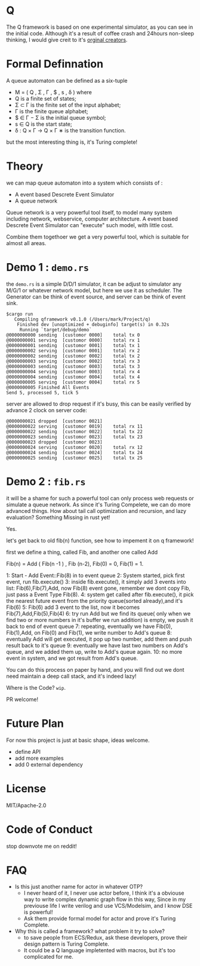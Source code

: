 # Q

The Q framework is based on one experimental simulator, as you can see in the initial code. Although it's a result of coffee crash and 24hours non-sleep thinking, I would give creit to it's [orginal creators](https://en.wikipedia.org/wiki/Queue_automaton).

# Formal Definnation

A queue automaton can be defined as a six-tuple
- M = ( Q , Σ , Γ , $ , s , δ ) where
- Q  is a finite set of states;
- Σ ⊂ Γ is the finite set of the input alphabet;
- Γ is the finite queue alphabet;
- $ ∈ Γ − Σ is the initial queue symbol;
- s ∈ Q  is the start state;
- δ : Q × Γ → Q × Γ ∗  is the transition function.

but the most interesting thing is, it's Turing complete!

# Theory

we can map queue automaton into a system which consists of :

- A event based Descrete Event Simulator
- A queue network

Queue network is a very powerful tool itself, to model many system including network, webservice, computer architecture. A event based Descrete Event Simulator can "execute" such model, with little cost.

Combine them togethoer we get a very powerful tool, which is suitable for almost all areas.

# Demo 1 : `demo.rs`
the `demo.rs` is a simple D/D/1 simulator, it can be adjust to simulator any M/G/1 or whatever network model, but here we use it as scheduler.  The Generator can be think of event source, and server can be think of event sink.

```log
$cargo run
   Compiling qframework v0.1.0 (/Users/mark/Project/q)
    Finished dev [unoptimized + debuginfo] target(s) in 0.32s
     Running `target/debug/demo`
@0000000000 sending  [customor 0000] 	total tx 0
@0000000001 serving  [customor 0000] 	total rx 1
@0000000001 sending  [customor 0001] 	total tx 1
@0000000002 serving  [customor 0001] 	total rx 2
@0000000002 sending  [customor 0002] 	total tx 2
@0000000003 serving  [customor 0002] 	total rx 3
@0000000003 sending  [customor 0003] 	total tx 3
@0000000004 serving  [customor 0003] 	total rx 4
@0000000004 sending  [customor 0004] 	total tx 4
@0000000005 serving  [customor 0004] 	total rx 5
@0000000005 Finished All Events
Send 5, processed 5, tick 5
```
server are allowed to drop request if it's busy, this can be easily verified by advance 2 clock on server code:
```
@0000000021 dropped  [customor 0021]
@0000000022 serving  [customor 0019] 	total rx 11
@0000000022 sending  [customor 0022] 	total tx 22
@0000000023 sending  [customor 0023] 	total tx 23
@0000000023 dropped  [customor 0023]
@0000000024 serving  [customor 0020] 	total rx 12
@0000000024 sending  [customor 0024] 	total tx 24
@0000000025 sending  [customor 0025] 	total tx 25
```
# Demo 2 : `fib.rs`
it will be a shame for such a powerful tool can only process web requests or simulate a queue network. As since it's Turing Compelete, we can do more advanced things.
How about tail call optimization and recursion, and lazy evaluation? Something Missing in rust yet!

Yes.

let's get back to old fib(n) function, see how to impement it on q framework!

first we define a thing, called Fib, and another one called Add

Fib(n) = Add ( Fib(n -1 ) , Fib (n-2), Fib(0) = 0, Fib(1) = 1.

1: Start - Add Event::Fib(8) in to event queue
2: System started, pick first event, run fib.execute()
3: inside fib.execute(), it simply add 3 events into list: Fib(6),Fib(7),Add, now Fib(8) event gone, remember we dont copy Fib, just pass a Event Type Fib(8).
4: system get called after fib.execute(), it pick the nearest future event from the priority queue(sorted already),and it's Fib(6)
5: Fib(6) add 3 event to the list, now it becomes  Fib(7),Add,Fib(5),Fib(4)
6: try run Add but we find its queue( only when we find two or more numbers in it's buffer we run addition) is empty, we push it back to end of event queue
7: repeating, eventually we have Fib(0), Fib(1),Add, on Fib(0) and Fib(1), we write number to Add's queue
8: eventually Add will get executed, it pop up two number, add them and push  result back to it's queue
9: eventually we have last two numbers on Add's queue, and we added them up, write to Add's queue again.
10: no more event in system, and we got result from Add's queue.

You can do this process on paper by hand, and you will find out we dont need maintain a deep call stack, and it's indeed lazy!

Where is the Code? `wip`.

PR welcome!

# Future Plan

For now this project is just at basic shape, ideas welcome.

- define API
- add more examples
- add 0 external dependency

# License

MIT/Apache-2.0

# Code of Conduct

stop downvote me on reddit!

# FAQ

- Is this just another name for actor in whatever OTP?
    - I never heard of it, I never use actor before, I think it's a obviouse way to write complex dynamic graph flow in this way, Since in my previouse life I write verilog and use VCS/Modelsim, and I know DSE is powerful!
    - Ask them provide formal model for actor and prove it's Turing Complete.
- Why this is called a framework? what problem it try to solve?
   - to save people from ECS/Redux, ask these developers, prove their design pattern is Turing Complete.
   - It could be a Q language impletented with macros, but it's too complicated for me.





